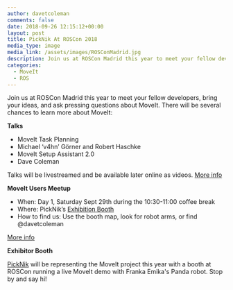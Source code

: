 ```yaml
---
author: davetcoleman
comments: false
date: 2018-09-26 12:15:12+00:00
layout: post
title: PickNik At ROSCon 2018
media_type: image
media_link: /assets/images/ROSConMadrid.jpg
description: Join us at ROSCon Madrid this year to meet your fellow developers, bring your ideas, and ask pressing questions about MoveIt.
categories:
  - MoveIt
  - ROS
---
```


Join us at ROSCon Madrid this year to meet your fellow developers, bring your ideas, and ask pressing questions about MoveIt. There will be several chances to learn more about MoveIt:

**Talks**

- MoveIt Task Planning
- Michael ‘v4hn’ Görner and Robert Haschke
- MoveIt Setup Assistant 2.0
- Dave Coleman

Talks will be livestreamed and be available later online as videos. [More info](https://roscon.ros.org/2018/)

**MoveIt Users Meetup**

- When: Day 1, Saturday Sept 29th during the 10:30-11:00 coffee break
- Where: PickNik’s [Exhibition Booth](https://roscon.ros.org/2018/img/ROSCon2018_exhibitor_layout.pdf)
- How to find us: Use the booth map, look for robot arms, or find @davetcoleman

[More info](https://discourse.ros.org/t/roscon-2018-informal-meetings-of-special-interest-groups/6151/6)

**Exhibitor Booth**

[PickNik](https://picknik.ai/) will be representing the MoveIt project this year with a booth at ROSCon running a live MoveIt demo with Franka Emika's Panda robot. Stop by and say hi!
